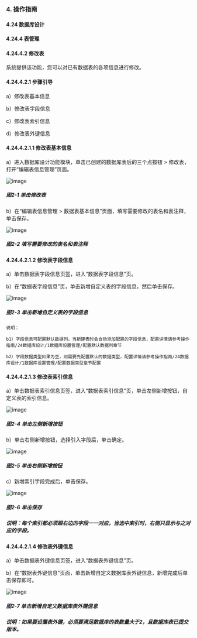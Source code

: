 ### 4. 操作指南

#### 4.24 数据库设计

#### 4.24.4 表管理

#### 4.24.4.2 修改表

系统提供该功能，您可以对已有数据表的各项信息进行修改。

#### 4.24.4.2.1 步骤引导

a）修改表基本信息

b）修改表字段信息

c）修改表索引信息

d）修改表外键信息

#### 4.24.4.2.1.1 修改表基本信息

a）进入数据库设计功能模块，单击已创建的数据库表后的三个点按钮 > 修改表，打开“编辑表信息管理”页面。

![image](https://user-images.githubusercontent.com/79617492/200800126-576d4e11-a013-4be6-a0b8-6a33455b2a9f.png)

##### 图2-1 单击修改表

b）在“编辑表信息管理 > 数据表基本信息”页面，填写需要修改的表名和表注释，单击保存。

![image](https://user-images.githubusercontent.com/79617492/200800156-0f26252a-5c12-4c67-8f42-1807adfa01ed.png)

##### 图2-2 填写需要修改的表名和表注释

#### 4.24.4.2.1.2 修改表字段信息

a）单击数据表字段信息页签，进入“数据表字段信息”页。

b）在“数据表字段信息”页，单击新增自定义表的字段信息，然后单击保存。

![image](https://user-images.githubusercontent.com/79617492/200800167-b16a670e-e789-4b33-a038-2fb373a5a09e.png)

##### 图2-3 单击新增自定义表的字段信息

```
说明：

b1）字段信息可配置默认数据列，当新建表时会自动添加配置的字段信息，配置详情请参考操作指南/24数据库设计/1数据库设置管理/配置默认数据列章节

b2）字段数据类型如果为空，则需要先配置默认的数据类型，配置详情请参考操作指南/24数据库设计/1数据库设置管理/配置数据类型章节配置
```

#### 4.24.4.2.1.3 修改表索引信息

a）单击数据表索引信息页签，进入“数据表索引信息”页，单击左侧新增按钮，自定义表的索引信息。

![image](https://user-images.githubusercontent.com/79617492/200800187-c59c5c20-623a-44bc-a76d-d54a21d34168.png)

##### 图2-4 单击左侧新增按钮

b）单击右侧新增按钮，选择引入字段后，单击确定。

![image](https://user-images.githubusercontent.com/79617492/200800203-6daeba9e-78da-403b-a06d-3822d431c154.png)

##### 图2-5 单击右侧新增按钮

c）新增索引字段完成后，单击保存。

![image](https://user-images.githubusercontent.com/79617492/200800223-7dbc8233-bb3a-4164-88b4-1735f879b4e8.png)

##### 图2-6 单击保存

##### 说明：每个索引都必须跟右边的字段一一对应，当选中索引时，右侧只显示与之对应的字段。

#### 4.24.4.2.1.4 修改表外键信息

a）单击数据表外键信息页签，进入“数据表外键信息”页。

b）在“数据表外键信息”页面，单击新增自定义数据库表外键信息，新增完成后单击保存即可。

![image](https://user-images.githubusercontent.com/79617492/200800262-96d28746-2505-475e-8b47-4e7e24695637.png)

##### 图2-7 单击新增自定义数据库表外键信息

##### 说明：如果要设置表外键，必须要满足数据库的表数量大于2，且数据库表已提交版本。
